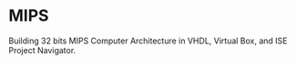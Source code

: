 # MIPS
Building 32 bits MIPS Computer Architecture in VHDL, Virtual Box, and ISE Project Navigator.
